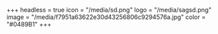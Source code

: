 +++
headless = true
icon = "/media/sd.png"
logo = "/media/sagsd.png"
image = "/media/f7951a63622e30d43256806c9294576a.jpg"
color = "#0489B1"
+++
